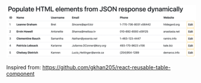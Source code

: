 


![App Screenshot](htmlFromJson.png)



Inspired from: https://github.com/gkhan205/react-reusable-table-component